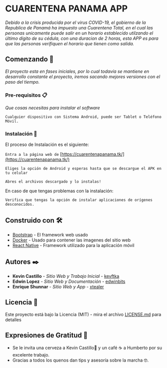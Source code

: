 # CUARENTENA PANAMA APP

_Debido a la crisis producida por el virus COVID-19, el gobierno de la Republica de Panamá ha impuesto una Cuarentena Total,
en el cual las personas unicamente puede salir en un horario establecido utilzando el último dígito de su cédula, con una
duracion de 2 horas, esta APP es para que las personas verifiquen el horario que tienen como salida._

## Comenzando 🚀

_El proyecto esta en fases iniciales, por lo cual todavía se mantiene en desarrollo constante el proyecto, iremos sacando mejores versiones con el paso del tiempo._


### Pre-requisitos 📋

_Que cosas necesitas para instalar el software_

```
Cualquier dispositivo con Sistema Android, puede ser Tablet o Teléfono Móvil.
```

### Instalación 🔧

El proceso de Instalación es el siguiente:

`Entra a la página web de` [https://cuarentenapanama.tk/](https://cuarentenapanama.tk/)

`Eliges la opción de Android y esperas hasta que se descargue el APK en tu celular`

`Abres el archivos descargado y lo instalas!`

En caso de que tengas problemas con la instalación:

`Verifica que tengas la opción de instalar aplicaciones de orígenes desconocidos.`


## Construido con 🛠️

* [Bootstrap](https://getbootstrap.com/) - El framework web usado
* [Docker](https://www.docker.com/) - Usado para contener las imagenes del sitio web
* [React Native](actnative.dev) - Framework utilizado para la aplicación móvil 


## Autores ✒️

* **Kevin Castillo** - *Sitio Web y Trabajo Inicial* - [kevftka](https://github.com/kevftka)
* **Edwin Lopez** - *Sitio Web y Documentación* - [edwinbits](https://github.com/edwinbits)
* **Enrique Shunnar** - *Sitio Web y App* - [xtealer](https://github.com/xtealer)

## Licencia 📄

Este proyecto está bajo la Licencia (MIT) - mira el archivo [LICENSE.md](LICENSE.md) para detalles

## Expresiones de Gratitud 🎁


* Se le invita una cerveza a Kevin Castillo🍺 y un café ☕ a Humberto por su excelente trabajo. 
* Gracias a todos los quenos dan tips y asesoría sobre la marcha 🤓.
